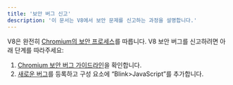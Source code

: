 ```yaml
---
title: '보안 버그 신고'
description: '이 문서는 V8에서 보안 문제를 신고하는 과정을 설명합니다.'
---
```

V8은 완전히 [Chromium의 보안 프로세스](https://www.chromium.org/Home/chromium-security)를 따릅니다. V8 보안 버그를 신고하려면 아래 단계를 따라주세요:

1. [Chromium 보안 버그 가이드라인](https://www.chromium.org/Home/chromium-security/reporting-security-bugs)을 확인합니다.
1. [새로운 버그](https://bugs.chromium.org/p/chromium/issues/entry?template=Security%20Bug)를 등록하고 구성 요소에 “Blink>JavaScript”를 추가합니다.
